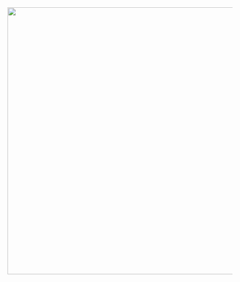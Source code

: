 <div align="center">

 <img width="600px" src="[https://user-images.githubusercontent.com/116208494/228307770-ee387f70-45b1-4532-a2f3-4599c7a4b54e.jpg](https://www.pexels.com/de-de/video/mann-hande-tippen-sitzung-5377268/)" />
<!--
**mrlnsmr/mrlnsmr** is a ✨ _special_ ✨ repository because its `README.md` (this file) appears on your GitHub profile.

Here are some ideas to get you started:

- 🔭 I’m currently working on ...
- 🌱 I’m currently learning ...
- 👯 I’m looking to collaborate on ...
- 🤔 I’m looking for help with ...
- 💬 Ask me about ...
- 📫 How to reach me: ...
- 😄 Pronouns: ...
- ⚡ Fun fact: ...
-->

